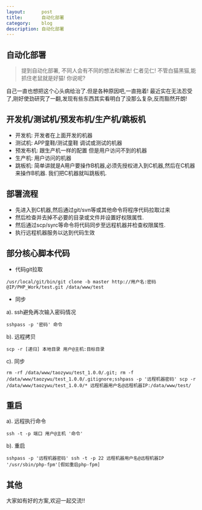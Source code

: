 ```yaml
---
layout:      post
title:       自动化部署
category:    blog
description: 自动化部署
---
```


## 自动化部署

> 提到自动化部署, 不同人会有不同的想法和解法! 仁者见仁! 不管白猫黑猫,能抓住老鼠就是好猫! 你说呢?

自己一直也想把这个心头病给治了.但是各种原因吧,一直拖着! 最近实在无法忍受了,刚好使劲研究了一翻,发现有些东西其实看明白了没那么复杂,反而豁然开朗!   

## 开发机/测试机/预发布机/生产机/跳板机

* 开发机: 开发者在上面开发的机器
* 测试机: APP童鞋/测试童鞋 调试或测试的机器
* 预发布机: 跟生产机一样的配置 但是用户访问不到的机器
* 生产机: 用户访问的机器
* 跳板机: 简单讲就是A用户要操作B机器,必须先授权进入到C机器,然后在C机器来操作B机器. 我们把C机器就叫跳板机.

## 部署流程

* 先进入到C机器,然后通过git/svn等或其他命令将程序代码拉取过来
* 然后检查并去掉不必要的目录或文件并设置好权限属性.
* 然后通过scp/syrc等命令将代码同步至远程机器并检查权限属性.
* 执行远程机器服务以达到代码生效

## 部分核心脚本代码

* 代码git拉取

```
/usr/local/git/bin/git clone -b master http://用户名:密码@IP/PHP_Work/test.git /data/www/test
```

* 同步

a). ssh避免再次输入密码情况   

```
sshpass -p '密码' 命令
```

b). 远程拷贝   

```
scp -r [递归] 本地目录 用户@主机:目标目录
```

c). 同步   

```
rm -rf /data/www/taozywu/test_1.0.0/.git; rm -f /data/www/taozywu/test_1.0.0/.gitignore;sshpass -p '远程机器密码' scp -r /data/www/taozywu/test_1.0.0/* 远程机器用户名@远程机器IP:/data/www/test/
```

## 重启

a). 远程执行命令   

```
ssh -t -p 端口 用户@主机 '命令'
```

b). 重启   

```
sshpass -p '远程机器密码' ssh -t -p 22 远程机器用户名@远程机器IP '/usr/sbin/php-fpm'[假如重启php-fpm]
```

## 其他

大家如有好的方案,欢迎一起交流!!
